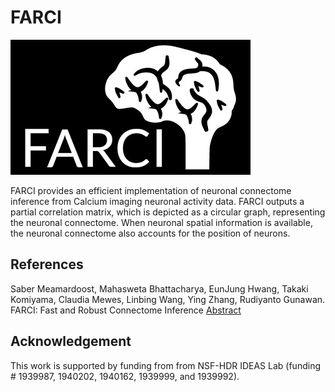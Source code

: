 # FARCI


![alt text](https://github.com/CABSEL/FARCI/blob/master/docs/logo.jpg?raw=true)


FARCI provides an efficient implementation of neuronal connectome inference from Calcium imaging neuronal activity data. FARCI outputs a partial correlation matrix, which is depicted as a circular graph, representing the neuronal connectome. When neuronal spatial information is available, the neuronal connectome also accounts for the position of neurons.

## References

Saber Meamardoost, Mahasweta Bhattacharya, EunJung Hwang, Takaki Komiyama, Claudia Mewes, Linbing Wang, Ying Zhang, Rudiyanto Gunawan. FARCI: Fast and Robust Connectome Inference [Abstract](https://www.biorxiv.org/content/10.1101/2020.10.07.330175v1)

## Acknowledgement

This work is supported by funding from from NSF-HDR IDEAS Lab (funding # 1939987, 1940202, 1940162, 1939999, and 1939992).
